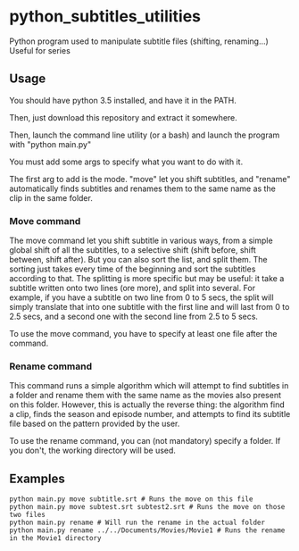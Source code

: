 # python_subtitles_utilities
Python program used to manipulate subtitle files (shifting, renaming...)
Useful for series

## Usage
You should have python 3.5 installed, and have it in the PATH.

Then, just download this repository and extract it somewhere.

Then, launch the command line utility (or a bash) and launch the program with "python main.py"

You must add some args to specify what you want to do with it.

The first arg to add is the mode. "move" let you shift subtitles, and "rename" automatically finds
subtitles and renames them to the same name as the clip in the same folder.

### Move command
The move command let you shift subtitle in various ways, from a simple global shift of all the subtitles,
to a selective shift (shift before, shift between, shift after). But you can also sort the list, and split them.
The sorting just takes every time of the beginning and sort the subtitles according to that.
The splitting is more specific but may be useful: it take a subtitle written onto two lines (ore more),
and split into several. For example, if you have a subtitle on two line from 0 to 5 secs, the split will
simply translate that into one subtitle with the first line and will last from 0 to 2.5 secs,
and a second one with the second line from 2.5 to 5 secs.

To use the move command, you have to specify at least one file after the command.

### Rename command
This command runs a simple algorithm which will attempt to find subtitles in a folder and rename them with the same
name as the movies also present on this folder. However, this is actually the reverse thing: the algorithm find a clip,
finds the season and episode number, and attempts to find its subtitle file based on the pattern provided by the user.

To use the rename command, you can (not mandatory) specify a folder. If you don't, the working directory will be used.

## Examples
```
python main.py move subtitle.srt # Runs the move on this file
python main.py move subtest.srt subtest2.srt # Runs the move on those two files
python main.py rename # Will run the rename in the actual folder
python main.py rename ../../Documents/Movies/Movie1 # Runs the rename in the Movie1 directory
```

